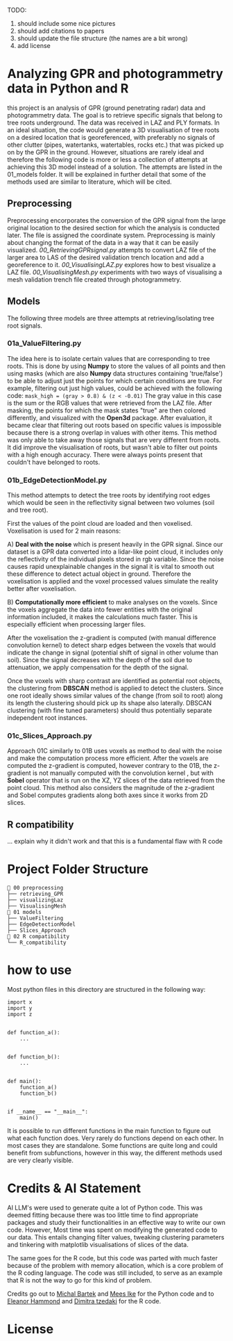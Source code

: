TODO:
1. should include some nice pictures
2. should add citations to papers
3. should update the file structure (the names are a bit wrong)
4. add license

# Analyzing GPR and photogrammetry data in Python and R
this project is an analysis of GPR (ground penetrating radar) data and photogrammetry data. 
The goal is to retrieve specific signals that belong to tree roots 
underground. The data was received in LAZ and PLY formats. In an 
ideal situation, the code would generate a 3D visualisation of tree roots on a desired location that is georeferenced, 
with preferably no signals of other clutter (pipes, watertanks, watertables, rocks etc.) that was picked up on by the GPR in the ground.
However, situations are rarely ideal and therefore the following code is more or less a collection of
attempts at achieving this 3D model instead of a solution. The attempts are listed in the 01_models folder. 
It will be explained in further detail that some of the methods used are similar to
literature, which will be cited. 
## Preprocessing
Preprocessing encorporates the conversion of the GPR signal from the large original location to the desired section for which the analysis is conducted later. The file is assigned the coordinate system. Preprocessing is mainly about changing the format of the data in a 
way that it can be easily visualized. _00_RetrievingGPRsignal.py_ attempts 
to convert LAZ file of the larger area to LAS of the desired validation trench location and add a georeference to it. _00_VisualisingLAZ.py_
explores how to best visualize a LAZ file. _00_VisualisingMesh.py_ experiments 
with two ways of visualising a mesh validation trench file created through photogrammetry. 
## Models
The following three models are three attempts at retrieving/isolating tree root signals.
### 01a_ValueFiltering.py
The idea here is to isolate certain values that are corresponding to tree roots.
This is done by using **Numpy** to store the values of all points and then using masks 
(which are also **Numpy** data structures containing 'true/false') to be able to adjust 
just the points for which certain conditions are true. For example, filtering out just high values, could
be achieved with the following code: `mask_high = (gray > 0.8) & (z < -0.01)`
The gray value in this case is the sum or the RGB values that were retrieved from the LAZ file. 
After masking, the points for which the mask states "true" are then colored differently, 
and visualized with the **Open3d** package. After evaluation, it became clear that filtering out roots 
based on specific values is impossible because there is a strong overlap in values with other items. This method
was only able to take away those signals that are very different from roots. It did improve the visualisation of roots,
but wasn't able to filter out points with a high enough accuracy. There were always points present 
that couldn't have belonged to roots.
### 01b_EdgeDetectionModel.py

This method attempts to detect the tree roots by identifying root edges which would be seen in the reflectivity signal between two volumes (soil and tree root). 

First the values of the point cloud are loaded and then voxelised. Voxelisation is used for 2 main reasons: 

A) **Deal with the noise** which is present heavily in the GPR signal. Since our dataset is a GPR data converted into a lidar-like point cloud, it includes only the reflectivity of the individual pixels stored in rgb variable. Since the noise causes rapid unexplainable changes in the signal it is vital to smooth out these difference to detect actual object in ground. Therefore the voxelisation is applied and the voxel processed values simulate the reality better after voxelisation.

B) **Computationally more efficient** to make analyses on the voxels. Since the voxels aggregate the data into fewer entities with the original information included, it makes the calculations much faster.
This is especially efficient when processing larger files.

After the voxelisation the z-gradient is computed (with manual difference convolution kernel) to detect sharp edges between the voxels that would indicate the change in signal (potential shift of signal in other volume than soil).
Since the signal decreases with the depth of the soil due to attenuation, we apply compensation for the depth of the signal.

Once the voxels with sharp contrast are identified as potential root objects, the clustering from **DBSCAN** method is applied to detect the 
clusters. Since one root ideally shows similar values of the change (from soil to root) along its length the clustering should pick up its shape also laterally.
DBSCAN clustering (with fine tuned parameters) should thus potentially separate independent root instances.

### 01c_Slices_Approach.py

Approach 01C similarly to 01B uses voxels as method to deal with the noise and make the computation process more efficient.
After the voxels are computed the z-gradient is computed, however contrary to the 01B, the z-gradient is not manually computed with the convolution kernel , but
with **Sobel** operator that is run on the XZ, YZ slices of the data retrieved from the point cloud.
This method also considers the magnitude of the z-gradient and Sobel computes gradients along both axes since it works from 2D slices.

## R compatibility
...
explain why it didn't work and that this is a fundamental flaw with R code
# Project Folder Structure
```
📁 00 preprocessing  
├── retrieving_GPR  
├── visualizingLaz 
├── VisualisingMesh
📁 01 models  
├── ValueFiltering  
├── EdgeDetectionModel
├── Slices_Approach
📁 02 R compatibility  
└── R_compatibility  
```
# how to use
Most python files in this directory are structured in the following way:
```
import x
import y
import z


def function_a():
    ...


def function_b():
    ...


def main():
    function_a()
    function_b()
    
    
if __name__ == "__main__":
    main()

```
It is possible to run different functions in the main function to figure 
out what each function does. Very rarely do functions depend on each other. 
In most cases they are standalone. Some functions are quite long and could 
benefit from subfunctions, however in this way, the different methods 
used are very clearly visible. 

# Credits & AI Statement
AI LLM's were used to generate quite a lot of Python code. This was deemed fitting because 
there was too little time to find appropriate packages and study their functionalities 
in an effective way to write our own code. However, Most time was spent on modifying the generated code to our data. 
This entails changing filter values, tweaking clustering parameters and tinkering 
with matplotlib visualisations of slices of the data. 

The same goes for the R code, but this code was parted with much faster because of 
the problem with memory allocation, which is a core problem of the R coding language. The code was still included, to 
serve as an example that R is not the way to go for this kind of problem.

Credits go out to [Michal Bartek](https://github.com/MichalBartek-14) and [Mees Ike](https://github.com/M-Ike007) 
for the Python code and to [Eleanor Hammond](https://github.com/Eh6708) and [Dimitra tzedaki](https://github.com/Dimitra-tzedaki) 
for the R code.
# License

